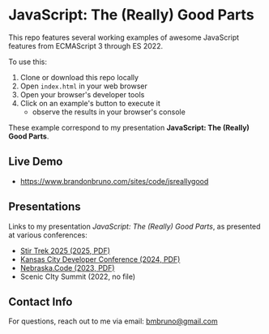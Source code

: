 # JavaScript: The (Really) Good Parts

This repo features several working examples of awesome JavaScript features from ECMAScript 3 through ES 2022.

To use this:

1) Clone or download this repo locally
2) Open `index.html` in your web browser
3) Open your browser's developer tools
4) Click on an example's button to execute it
    * observe the results in your browser's console

These example correspond to my presentation **JavaScript: The (Really) Good Parts**.

## Live Demo

* https://www.brandonbruno.com/sites/code/jsreallygood

## Presentations

Links to my presentation _JavaScript: The (Really) Good Parts_, as presented at various conferences:

* [Stir Trek 2025 (2025, PDF)](https://www.brandonbruno.com/sites/speaking/JavaScript_TheReallyGoodParts_StirTrek2025.pdf)
* [Kansas City Developer Conference (2024, PDF)](https://www.brandonbruno.com/sites/speaking/JavaScript_TheReallyGoodParts_KCDC2024.pdf)
* [Nebraska.Code (2023, PDF)](https://www.brandonbruno.com/sites/speaking/JavaScript_TheReallyGoodParts_NebraskaCode.pdf)
* Scenic CIty Summit (2022, no file)

## Contact Info

For questions, reach out to me via email: [bmbruno@gmail.com](mailto:bmbruno@gmail.com)
